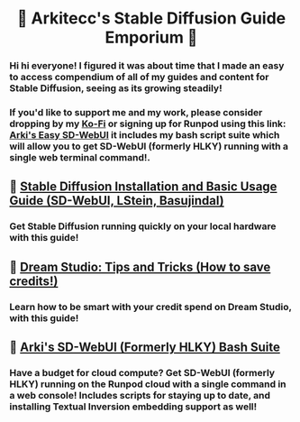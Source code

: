 # <h1 align="center">📔 Arkitecc's Stable Diffusion Guide Emporium 📔</h1>

### Hi hi everyone! I figured it was about time that I made an easy to access compendium of all of my guides and content for Stable Diffusion, seeing as its growing steadily!

### If you'd like to support me and my work, please consider dropping by my [Ko-Fi](https://ko-fi.com/arkitecc) or signing up for Runpod using this link: [Arki's Easy SD-WebUI](https://runpod.io/gsc?template=2zlpsxev91&ref=borq1onw) it includes my bash script suite which will allow you to get SD-WebUI (formerly HLKY) running with a single web terminal command!.

## 📔 [Stable Diffusion Installation and Basic Usage Guide (SD-WebUI, LStein, Basujindal)](https://docs.google.com/document/d/1owAMJGe56sbocCdrv7IO8fM6I4NLqxZ2bJgfI7EsYAw/edit?usp=sharing) 
  ### Get Stable Diffusion running quickly on your local hardware with this guide!
  
## 📔 [Dream Studio: Tips and Tricks (How to save credits!)](https://docs.google.com/document/d/1p3xrhfFhe9FPqxMj0gJRCBctO1FBNeAcahkxd42q2v8/edit?usp=sharing)
  ### Learn how to be smart with your credit spend on Dream Studio, with this guide!
  
## 📔 [Arki's SD-WebUI (Formerly HLKY) Bash Suite](https://github.com/Arkitecc/sd-webui-bash-suite)
  ### Have a budget for cloud compute? Get SD-WebUI (formerly HLKY) running on the Runpod cloud with a single command in a web console! Includes scripts for staying up to date, and installing Textual Inversion embedding support as well!
